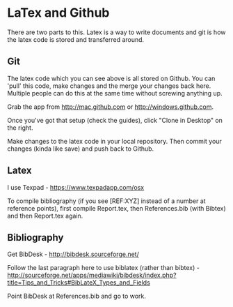 LaTex and Github
========

There are two parts to this. Latex is a way to write documents and git is how the latex code is stored and transferred around.

Git
---
The latex code which you can see above is all stored on Github. You can 'pull' this code, make changes and the merge your changes back here. Multiple people can do this at the same time without screwing anything up.

Grab the app from http://mac.github.com or http://windows.github.com.

Once you've got that setup (check the guides), click "Clone in Desktop" on the right.

Make changes to the latex code in your local repository. Then commit your changes (kinda like save) and push back to Github.

Latex
-----

I use Texpad - https://www.texpadapp.com/osx

To compile bibliography (if you see [REF:XYZ] instead of a number at reference points), first compile Report.tex, then References.bib (with Bibtex) and then Report.tex again. 

Bibliography
------------

Get BibDesk - http://bibdesk.sourceforge.net/

Follow the last paragraph here to use biblatex (rather than bibtex) - http://sourceforge.net/apps/mediawiki/bibdesk/index.php?title=Tips_and_Tricks#BibLateX_Types_and_Fields

Point BibDesk at References.bib and go to work.
